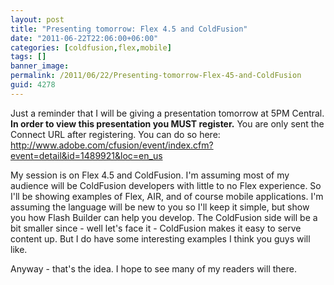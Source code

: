 ```yaml
---
layout: post
title: "Presenting tomorrow: Flex 4.5 and ColdFusion"
date: "2011-06-22T22:06:00+06:00"
categories: [coldfusion,flex,mobile]
tags: []
banner_image: 
permalink: /2011/06/22/Presenting-tomorrow-Flex-45-and-ColdFusion
guid: 4278
---
```


Just a reminder that I will be giving a presentation tomorrow at 5PM Central. <b>In order to view this presentation you MUST register.</b> You are only sent the Connect URL after registering. You can do so here: <a href="http://www.adobe.com/cfusion/event/index.cfm?event=detail&id=1489921&loc=en_us">http://www.adobe.com/cfusion/event/index.cfm?event=detail&id=1489921&loc=en_us</a> 

My session is on Flex 4.5 and ColdFusion. I'm assuming most of my audience will be ColdFusion developers with little to no Flex experience. So I'll be showing examples of Flex, AIR, and of course mobile applications. I'm assuming the language will be new to you so I'll keep it simple, but show you how Flash Builder can help you develop. The ColdFusion side will be a bit smaller since - well let's face it - ColdFusion makes it easy to serve content up. But I do have some interesting examples I think you guys will like.

Anyway - that's the idea. I hope to see many of my readers will there.